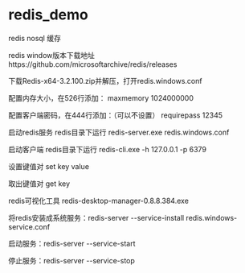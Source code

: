 # redis_demo

redis nosql 缓存

redis window版本下载地址https://github.com/microsoftarchive/redis/releases 

下载Redis-x64-3.2.100.zip并解压，打开redis.windows.conf

配置内存大小，在526行添加：
maxmemory 1024000000

配置客户端密码，在444行添加：（可以不设置）
requirepass 12345

启动redis服务
redis目录下运行 redis-server.exe redis.windows.conf

启动客户端
redis目录下运行 redis-cli.exe -h 127.0.0.1 -p 6379

设置键值对 set key value

取出键值对 get key

redis可视化工具 redis-desktop-manager-0.8.8.384.exe

将redis安装成系统服务：redis-server --service-install redis.windows-service.conf

启动服务：redis-server --service-start

停止服务：redis-server --service-stop
